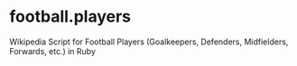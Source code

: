 # football.players

Wikipedia Script for Football Players (Goalkeepers, Defenders, Midfielders, Forwards, etc.) in Ruby



